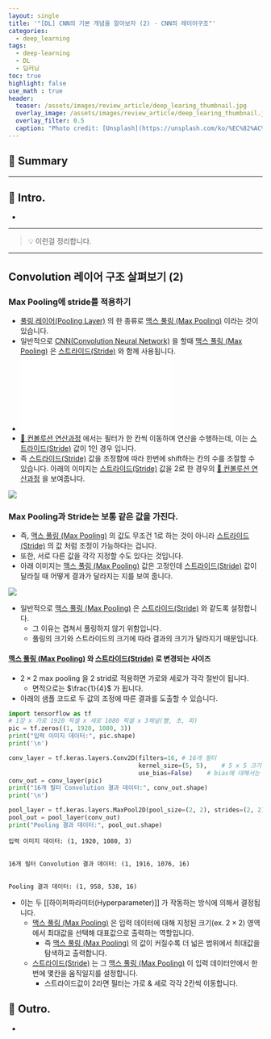 ```yaml
---
layout: single
title: '"[DL] CNN의 기본 개념을 알아보자 (2) - CNN의 레이어구조"'
categories:
  - deep_learning
tags:
  - deep-learning
  - DL
  - 딥러닝
toc: true
highlight: false
use_math : true
header:
  teaser: /assets/images/review_article/deep_learing_thumbnail.jpg
  overlay_image: /assets/images/review_article/deep_learing_thumbnail.jpg
  overlay_filter: 0.5
  caption: "Photo credit: [Unsplash](https://unsplash.com/ko/%EC%82%AC%EC%A7%84/XJXWbfSo2f0)"
---
```


## 🚦 Summary


---

## 📌 Intro.
- 

---

> 💡 이런걸 정리합니다.


---

## Convolution  레이어 구조 살펴보기 (2)
### Max Pooling에 stride를 적용하기
- [풀링 레이어(Pooling Layer)](풀링%20레이어(Pooling%20Layer).md) 의 한 종류로 [맥스 풀링 (Max Pooling)](맥스%20풀링%20(Max%20Pooling).md) 이라는 것이 있습니다.
- 일반적으로 [CNN(Convolution Neural Network)](CNN(Convolution%20Neural%20Network).md) 을 할때 [맥스 풀링 (Max Pooling)](맥스%20풀링%20(Max%20Pooling).md) 은 [스트라이드(Stride)](스트라이드(Stride).md) 와 함께 사용됩니다.
- ![스트라이드(Stride)](스트라이드(Stride).md)
- [🤔 컨볼루션 연산과정](🤔%20컨볼루션%20연산과정.md) 에서는 필터가 한 칸씩 이동하며 연산을 수행하는데, 이는 [스트라이드(Stride)](스트라이드(Stride).md) 값이 1인 경우 입니다.
- 즉 [스트라이드(Stride)](스트라이드(Stride).md) 값을 조정함에 따라 한번에 shift하는 칸의 수를 조절할 수 있습니다. 아래의 이미지는 [스트라이드(Stride)](스트라이드(Stride).md) 값을 2로 한 경우의 [🤔 컨볼루션 연산과정](🤔%20컨볼루션%20연산과정.md) 을 보여줍니다.

![](https://i.imgur.com/xGBFiNP.png)

### Max Pooling과 Stride는 보통 같은 값을 가진다.
- 즉, [맥스 풀링 (Max Pooling)](맥스%20풀링%20(Max%20Pooling).md) 의 값도 무조건 1로 하는 것이 아니라 [스트라이드(Stride)](스트라이드(Stride).md) 의 값 처럼 조정이 가능하다는 겁니다.
- 또한, 서로 다른 값을 각각 지정할 수도 있다는 것입니다.
- 아래 이미지는 [맥스 풀링 (Max Pooling)](맥스%20풀링%20(Max%20Pooling).md) 값은 고정인데 [스트라이드(Stride)](스트라이드(Stride).md) 값이 달라질 때 어떻게 결과가 달라지는 지를 보여 줍니다.

![](https://i.imgur.com/idYaZ8I.png)

- 일반적으로 [맥스 풀링 (Max Pooling)](맥스%20풀링%20(Max%20Pooling).md) 은 [스트라이드(Stride)](스트라이드(Stride).md) 와 같도록 설정합니다.
	- 그 이유는 겹쳐서 풀링하지 않기 위함입니다.
	- 풀링의 크기와 스트라이드의 크기에 따라 결과의 크기가 달라지기 때문입니다.

#### [맥스 풀링 (Max Pooling)](맥스%20풀링%20(Max%20Pooling).md) 와 [스트라이드(Stride)](스트라이드(Stride).md) 로 변경되는 사이즈
- $2 \times 2$ max pooling 을 2 strid로 적용하면 가로와 세로가 각각 절반이 됩니다.
	- 면적으로는 $\frac{1}{4}$  가 됩니다.
- 아래의 샘플 코드로 두 값의 조정에 따른 결과를 도출할 수 있습니다.

```python
import tensorflow as tf
# 1장 x 가로 1920 픽셀 x 세로 1080 픽셀 x 3채널(빨, 초, 파)
pic = tf.zeros((1, 1920, 1080, 3))
print("입력 이미지 데이터:", pic.shape)
print('\n')

conv_layer = tf.keras.layers.Conv2D(filters=16, # 16개 필터
                                    kernel_size=(5, 5),    # 5 x 5 크기
                                    use_bias=False)    # bias에 대해서는 여기서는 설명하지 않습니다.
conv_out = conv_layer(pic)
print("16개 필터 Convolution 결과 데이터:", conv_out.shape)
print('\n')

pool_layer = tf.keras.layers.MaxPool2D(pool_size=(2, 2), strides=(2, 2))
pool_out = pool_layer(conv_out)
print("Pooling 결과 데이터:", pool_out.shape)
```
```
입력 이미지 데이터: (1, 1920, 1080, 3)


16개 필터 Convolution 결과 데이터: (1, 1916, 1076, 16)


Pooling 결과 데이터: (1, 958, 538, 16)
```

- 이는 두 [[하이퍼파라미터(Hyperparameter)]] 가 작동하는 방식에 의해서 결정됩니다.
	- [맥스 풀링 (Max Pooling)](맥스%20풀링%20(Max%20Pooling).md) 은 입력 데이터에 대해 지정된 크기(ex. $2\times 2$) 영역에서 최대값을 선택해 대표값으로 출력하는 역할입니다.
		- 즉 [맥스 풀링 (Max Pooling)](맥스%20풀링%20(Max%20Pooling).md) 의 값이 커질수록 더 넓은 범위에서 최대값을 탐색하고 출력합니다.
	- [스트라이드(Stride)](스트라이드(Stride).md) 는 그 [맥스 풀링 (Max Pooling)](맥스%20풀링%20(Max%20Pooling).md) 이 입력 데이터안에서 한번에 몇칸을 움직일지를 설정합니다.
		- 스트라이드값이 2라면 필터는 가로 & 세로 각각 2칸씩 이동합니다.



## 🎈 Outro.
- 

